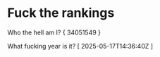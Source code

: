 # Fuck the rankings

Who the hell am I?
{ 34051549 }

What fucking year is it?
[ 2025-05-17T14:36:40Z ]
